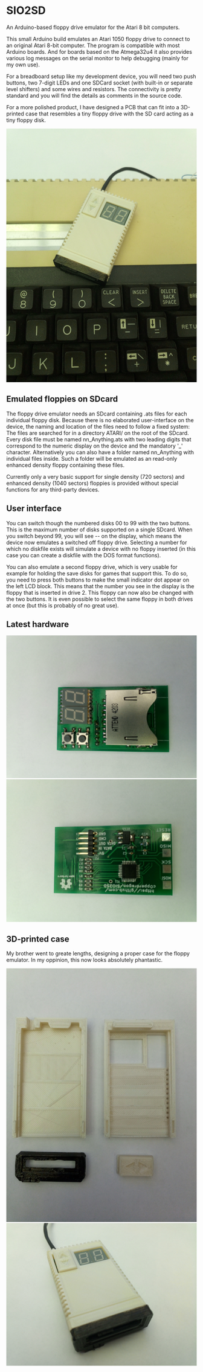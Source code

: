 # SIO2SD
An Arduino-based floppy drive emulator for the Atari 8 bit computers.

This small Arduino build emulates an Atari 1050 floppy drive to connect
to an original Atari 8-bit computer. The program is compatible with
most Arduino boards. And for boards based on the Atmega32u4 it also provides
various log messages on the serial monitor to help debugging (mainly for my own use).

For a breadboard setup like my development device, you will need two push buttons,
two 7-digit LEDs and one SDCard socket (with built-in or separate level shifters) and
some wires and resistors. The connectivity is pretty standard and you will find
the details as comments in the source code.

For a more polished product, I have designed a PCB that can fit into a 3D-printed
case that resembles a tiny floppy drive with the SD card acting as a tiny floppy disk.

![Big computer, small floppy drive](mini1050.jpg)

## Emulated floppies on SDcard
The floppy drive emulator needs an SDcard containing .ats files for each individual floppy disk.
Because there is no elaborated user-interface on the device, the naming and location of the files
need to follow a fixed system: The files are searched for in a directory ATARI/
on the root of the SDcard. Every disk file must be named nn_Anything.ats with two leading digits that correspond to the
numeric display on the device and the mandatory '_' character. Alternatively you can also
have a folder named nn_Anything with individual files inside. Such a folder will be emulated
as an read-only enhanced density floppy containing these files.

Currently only a very basic support for single density (720 sectors)
and enhanced density (1040 sectors) floppies is provided without special functions for any third-party devices.


## User interface
You can switch though the numbered disks 00 to 99 with the two buttons. This is the maximum number of disks 
supported on a single SDcard. When you switch beyond 99, you will see -- on the display, which means the device
now emulates a switched off floppy drive. Selecting a number for which no diskfile exists will simulate 
a device with no floppy inserted (in this case you can create a diskfile with the DOS format functions).

You can also emulate a second floppy drive, which is very usable for example for holding the save disks
for games that support this. To do so, you need to press both buttons to make the small indicator dot appear
on the left LCD block. This means that the number you see in the display is the floppy that is inserted
in drive 2. This floppy can now also be changed with the two buttons. It is even possible to select the same 
floppy in both drives at once (but this is probably of no great use).


## Latest hardware

![Front side](images/board_front.jpg)
![Back side](images/board_back.jpg)

## 3D-printed case

My brother went to greate lengths, designing a proper case for the floppy emulator. 
In my oppinion, this now looks absolutely phantastic.  

![Individual parts of the case](images/case_parts.jpg)
![Completely assembled](images/assembled.jpg)

